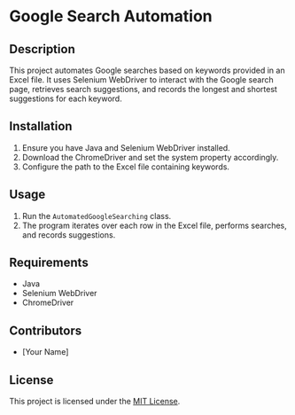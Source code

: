 # Google Search Automation

## Description
This project automates Google searches based on keywords provided in an Excel file. It uses Selenium WebDriver to interact with the Google search page, retrieves search suggestions, and records the longest and shortest suggestions for each keyword.

## Installation
1. Ensure you have Java and Selenium WebDriver installed.
2. Download the ChromeDriver and set the system property accordingly.
3. Configure the path to the Excel file containing keywords.

## Usage
1. Run the `AutomatedGoogleSearching` class.
2. The program iterates over each row in the Excel file, performs searches, and records suggestions.

## Requirements
- Java
- Selenium WebDriver
- ChromeDriver

## Contributors
- [Your Name]

## License
This project is licensed under the [MIT License](https://opensource.org/licenses/MIT).
